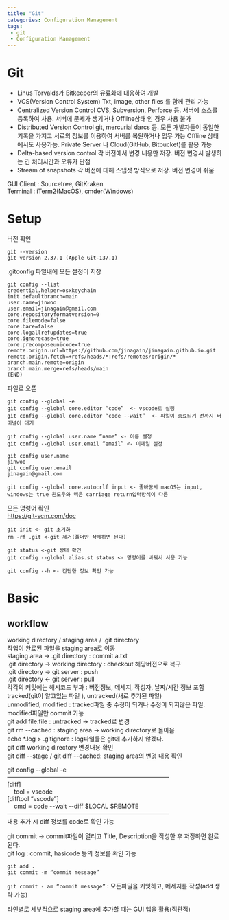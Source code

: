 ```yaml
---
title: "Git"
categories: Configuration Management
tags:
 - git
 - Configuration Management
---
```

# Git
* Linus Torvalds가 Bitkeeper의 유료화에 대응하여 개발  
* VCS(Version Control System) Txt, image, other files 를 함께 관리 가능
* Centralized Version Control CVS, Subversion, Perforce 등. 서버에 소스를 등록하여 사용. 서버에 문제가 생기거나 Offilne상태 인 경우 사용 불가
* Distributed Version Control git, mercurial darcs 등. 모든 개발자들이 동일한 기록을 가지고 서로의 정보를 이용하여 서버를 복원하거나 업무 가능 Offline 상태에서도 사용가능. Private Server 나 Cloud(GitHub, Bitbucket)를 활용 가능
* Delta-based version control 각 버전에서 변경 내용만 저장. 버전 변경시 발생하는 긴 처리시간과 오류가 단점
* Stream of snapshots 각 버전에 대해 스냅샷 방식으로 저장. 버전 변경이 쉬움

GUI Client : Sourcetree, GitKraken  
Terminal : iTerm2(MacOS), cmder(Windows)

# Setup  
버전 확인  
```
git --version
git version 2.37.1 (Apple Git-137.1)
```

.gitconfig 파일내에 모든 설정이 저장
```
git config --list
credential.helper=osxkeychain
init.defaultbranch=main
user.name=jinwoo
user.email=jinagain@gmail.com
core.repositoryformatversion=0
core.filemode=false
core.bare=false
core.logallrefupdates=true
core.ignorecase=true
core.precomposeunicode=true
remote.origin.url=https://github.com/jinagain/jinagain.github.io.git
remote.origin.fetch=+refs/heads/*:refs/remotes/origin/*
branch.main.remote=origin
branch.main.merge=refs/heads/main
(END)
```
파일로 오픈
```
git config --global -e 
git config --global core.editor “code”  <- vscode로 실행
git config --global core.editor “code --wait”  <- 파일이 종료되기 전까지 터미널이 대기

git config --global user.name “name” <- 이름 설정
git config --global user.email “email” <- 이메일 설정

git config user.name
jinwoo
git config user.email
jinagain@gmail.com

git config --global core.autocrlf input <- 줄바꿈시 macOS는 input, windows는 true 윈도우와 맥은 carriage return입력방식이 다름
```
모든 명령어 확인  
https://git-scm.com/doc  
```
git init <- git 초기화
rm -rf .git <-git 제거(폴더만 삭제하면 된다)

git status <-git 상태 확인
git config --global alias.st status <- 명령어를 바꿔서 사용 가능

git config --h <- 간단한 정보 확인 가능
```
# Basic
## workflow  
working directory / staging area / .git directory  
작업이 완료된 파일을 staging area로 이동  
staging area -> .git directory : commit a.txt  
.git directory -> working directory : checkout 해당버전으로 복구  
.git directory -> git server : push  
.git directory <- git server : pull  
각각의 커밋에는 해시코드 부과 : 버전정보, 메세지, 작성자, 날짜/시간 정보 포함  
tracked(git이 알고있는 파일 ), untracked(새로 추가된 파일)  
unmodified, modified : tracked파일 중 수정이 되거나 수정이 되지않은 파일. modified파일만 commit 가능  
git add file.file : untracked -> tracked로 변경  
git rm --cached : staging area -> working directory로 돌아옴  
echo *.log > .gitignore : log파일들은 git에 추가하지 않겠다.  
git diff working directory 변경내용 확인  
git diff --stage / git diff --cached: staging area의 변경 내용 확인  

git config --global -e  
———————————————————————————  
[diff]  
&nbsp;&nbsp;&nbsp;&nbsp;tool = vscode  
[difftool “vscode”]  
&nbsp;&nbsp;&nbsp;&nbsp;cmd = code --wait --diff $LOCAL $REMOTE  
———————————————————————————  
내용 추가 시 diff 정보를 code로 확인 가능  

git commit -> commit파일이 열리고 Title, Description을 작성한 후 저장하면 완료된다.  
git log : commit, hasicode 등의 정보를 확인 가능  

`git add .`  
`git commit -m “commit message”`

`git commit - am “commit message”` : 모든파일을 커밋하고, 메세지를 작성(add 생략 가능)  

라인별로 세부적으로 staging area에 추가할 때는 GUI 앱을 활용(직관적)  